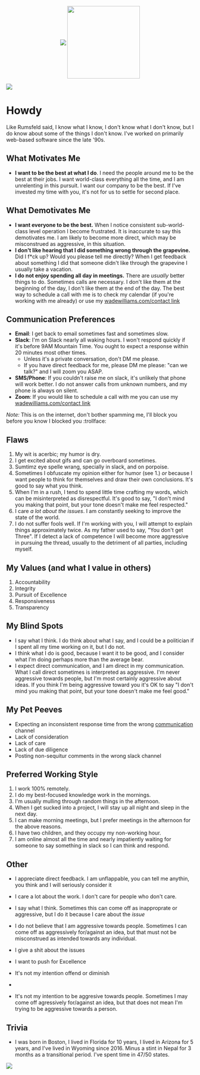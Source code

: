 <p align="center">
  <img align="center" src="https://github-readme-stats.vercel.app/api?username=wadewilliams&show_icons=true&hide_border=true&title_color=94b4a4&amp&icon_color=FFFFFF&amp&text_color=FFFFFF&amp&bg_color=000000&count_private=true&include_all_commits=true"/>
  <img align="center" height="195px" src="https://github-readme-stats.vercel.app/api/top-langs/?username=wadewilliams&text_color=FFFFFF&bg_color=000000&title_color=94b4a4&langs_count=15&layout=compact&hide_border=true&count_private=true" />
</p>

![](https://activity-graph.herokuapp.com/graph?username=wadewilliams&theme=react-dark&hide_border=true&area=true)

# Howdy
 Like Rumsfeld said, I know what I know, I don't know what I don't know, but I do know about some of the things I don't know. I've worked on primarily web-based software since the late '90s.

## What Motivates Me

- **I want to be the best at what I do**. I need the people around me to be the best at their jobs. I want world-class everything all the time, and I am unrelenting in this pursuit. I want our company to be the best. If I've invested my time with you, it's not for us to settle for second place.

## What Demotivates Me

- **I want everyone to be the best.** When I notice consistent sub-world-class level operation I become frustrated. It is inaccurate to say this demotivates me. I am likely to become more direct, which may be misconstrued as aggressive, in this situation.
- **I don't like hearing that I did something wrong through the grapevine.** Did I f*ck up? Would you please tell me directly? When I get feedback about something I did that someone didn't like through the grapevine I usually take a vacation.
- **I do not enjoy spending all day in meetings.** There are _usually_ better things to do. Sometimes calls are necessary. I don't like them at the beginning of the day, I don't like them at the end of the day. The best way to schedule a call with me is to check my calendar (if you're working with me already) or use my [wadewilliams.com/contact link](https://wadewilliams.com/contact/)

## Communication Preferences

- **Email**: I get back to email sometimes fast and sometimes slow.
- **Slack**: I'm on Slack nearly all waking hours. I won't respond quickly if it's before 9AM Mountain Time. You ought to expect a response within 20 minutes most other times.
  - Unless it's a private conversation, don't DM me please.
  - If you have direct feedback for me, please DM me please: "can we talk?" and I will zoom you ASAP.
- **SMS/Phone**: If you couldn't raise me on slack, it's unlikely that phone will work better. I do not answer calls from unknown numbers, and my phone is always on silent.
- **Zoom**: If you would like to schedule a call with me you can use my [wadewilliams.com/contact link](https://wadewilliams.com/contact/)

_Note:_ This is on the internet, don't bother spamming me, I'll block you before you know I blocked you :trollface:

## Flaws

1. My wit is acerbic; my humor is dry.
2. I get excited about gifs and can go overboard sometimes.
5. Sumtimz eye spelle wrang, specially in slack, and on porpoise.
3. Sometimes I obfuscate my opinion either for humor (see 1.) _or_ because I want people to think for themselves and draw their own conclusions. It's good to say what you think.
3. When I'm in a rush, I tend to spend little time crafting my words, which can be misinterpreted as disrespectful. It's good to say, "I don't mind you making that point, but your tone doesn't make me feel respected."
4. I care _a lot about the issues_. I am constantly seeking to improve the state of the world.
5. I do not suffer fools well. If I'm working with you, I will attempt to explain things approximately twice. As my father used to say, "You don't get Three". If I detect a lack of competence I will become more aggressive in pursuing the thread, usually to the detriment of all parties, including myself.


## My Values (and what I value in others)
1. Accountability
1. Integrity
1. Pursuit of Excellence
1. Responsiveness
1. Transparency

## My Blind Spots

- I say what I think. I do think about what I say, and I could be a politician if I spent all my time working on it, but I do not.
- I think what I do is good, because I want it to be good, and I consider what I'm doing perhaps more than the average bear.
- I expect direct communication, and I am direct in my communication. What I call direct sometimes is interpreted as aggressive. I'm never aggressive towards people, but I'm most certainly aggressive about ideas. If you think I'm being aggressive toward you it's OK to say "I don't mind you making that point, but your tone doesn't make me feel good."

## My Pet Peeves

- Expecting an inconsistent response time from the wrong [communication](#communication) channel
- Lack of consideration
- Lack of care
- Lack of due diligence
- Posting non-sequitur comments in the wrong slack channel

## Preferred Working Style

1. I work 100% remotely.
2. I do my best-focused knowledge work in the mornings.
3. I'm usually mulling through random things in the afternoon.
4. When I get sucked into a project, I will stay up all night and sleep in the next day.
5. I can make morning meetings, but I prefer meetings in the afternoon for the above reasons.
6. I have two children, and they occupy my non-working hour.
7. I am online almost all the time and nearly impatiently waiting for someone to say something in slack so I can think and respond.


## Other
- I appreciate direct feedback. I am unflappable, you can tell me anythin, you think and I will seriously consider it
- I care a lot about the work. I don't care for people who don't care.


- I say what I think. Sometimes this can come off as inapproprate or aggressive, but I do it because I care about the _issue_
- I do not believe that I am aggressive towards people. Sometimes I can come off as aggressively for/against an idea, but that must not be misconstrued as intended towards any individual.
- I give a shit about the issues
- I want to push for Excellence
- It's not my intention offend or diminish
-
- It's not my intention to be aggresive towards people. Sometimes I may come off agressively for/against an idea, but that does not mean I'm trying to be aggressive towards a person.

## Trivia
- I was born in Boston, I lived in Florida for 10 years, I lived in Arizona for 5 years, and I've lived in Wyoming since 2016. Minus a stint in Nepal for 3 months as a transitional period. I've spent time in 47/50 states.
<img src="https://komarev.com/ghpvc/?username=wadewilliams" />
